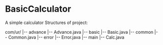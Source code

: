 # BasicCalculator
A simple calculator
Structures of project:

com/ur/
|-- advance
    |-- Advance.java
|-- basic
    |-- Basic.java
|-- common
    |-- Common.java
|-- error
    |-- Error.java
|-- main
    |-- Calc.java
